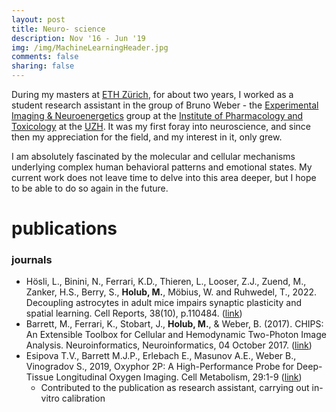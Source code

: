 ```yaml
---
layout: post
title: Neuro- science
description: Nov '16 - Jun '19 
img: /img/MachineLearningHeader.jpg
comments: false
sharing: false
---
```


During my masters at [ETH Zürich](), for about two years, I worked as a student research assistant in the group of Bruno Weber - the [Experimental Imaging & Neuroenergetics](https://www.pharma.uzh.ch/en/research/functionalimaging.html) group at the [Institute of Pharmacology and Toxicology](https://www.pharma.uzh.ch/en.html) at the [UZH](https://www.uzh.ch/en.html). It was my first foray into neuroscience, and since then my appreciation for the field, and my interest in it, only grew.

I am absolutely fascinated by the molecular and cellular mechanisms underlying complex human behavioral patterns and emotional states. My current work does not leave time to delve into this area deeper, but I hope to be able to do so again in the future.


# publications

### journals

* Hösli, L., Binini, N., Ferrari, K.D., Thieren, L., Looser, Z.J., Zuend, M., Zanker, H.S., Berry, S., <b>Holub, M.</b>, Möbius, W. and Ruhwedel, T., 2022. Decoupling astrocytes in adult mice impairs synaptic plasticity and spatial learning. Cell Reports, 38(10), p.110484. (<a href="https://doi.org/10.1016/j.celrep.2022.110484" target="blank">link</a>)
* Barrett, M., Ferrari, K., Stobart, J., <b>Holub, M.</b>, & Weber, B. (2017). CHIPS: An Extensible Toolbox for Cellular and Hemodynamic Two-Photon Image Analysis. Neuroinformatics, Neuroinformatics, 04 October 2017. (<a href="https://doi.org/10.1007/s12021-017-9344-y" target="blank">link</a>)
* Esipova T.V., Barrett M.J.P., Erlebach E., Masunov A.E., Weber B., Vinogradov S., 2019, Oxyphor 2P: A High-Performance Probe for Deep-Tissue Longitudinal Oxygen Imaging. Cell Metabolism, 29:1-9 (<a href="https://www.sciencedirect.com/science/article/abs/pii/S1550413118307599" target="blank">link</a>)
  * Contributed to the publication as research assistant, carrying out in-vitro calibration
